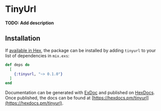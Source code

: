 # TinyUrl

**TODO: Add description**

## Installation

If [available in Hex](https://hex.pm/docs/publish), the package can be installed
by adding `tinyurl` to your list of dependencies in `mix.exs`:

```elixir
def deps do
  [
    {:tinyurl, "~> 0.1.0"}
  ]
end
```

Documentation can be generated with [ExDoc](https://github.com/elixir-lang/ex_doc)
and published on [HexDocs](https://hexdocs.pm). Once published, the docs can
be found at [https://hexdocs.pm/tinyurl](https://hexdocs.pm/tinyurl).

